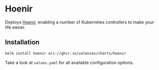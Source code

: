 # Hoenir

Deploys [Hoenir](https://github.com/Valensas/Hoenir), enabling a number of Kubernetes controllers to make your life easier.

## Installation

```bash
helm install hoenir oci://ghcr.io/valensas/charts/hoenir
```

Take a look at `values.yaml` for all available configuration options.